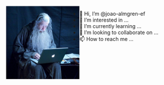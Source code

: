 <img src="https://github.com/joao-almgren-ef/joao-almgren-ef/blob/main/gandalf.jpg?raw=true" width=200 align=left>

 - 👋 Hi, I’m @joao-almgren-ef
 - 👀 I’m interested in ...
 - 🌱 I’m currently learning ...
 - 💞️ I’m looking to collaborate on ...
 - 📫 How to reach me ...

<!---
joao-almgren-ef/joao-almgren-ef is a ✨ special ✨ repository because its `README.md` (this file) appears on your GitHub profile.
You can click the Preview link to take a look at your changes.
--->

